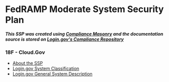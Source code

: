 

# FedRAMP Moderate System Security Plan

***This SSP was created using [Compliance Masonry](https://github.com/opencontrol/compliance-masonry) and the documentation source is stored on [Login.gov's Compliance Repository](https://github.com/18F/identity-idp/tree/master/docs/security)***  

### 18F - Cloud.Gov  


* [About the SSP](system_documentation/about-the-ssp.md)
* [Login.gov System Classification](system_documentation/system-data.md)
* [Login.gov General System Description](system_documentation/system-description.md)
